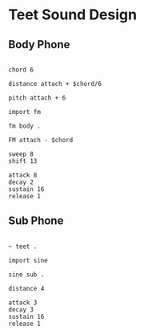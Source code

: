 # Teet Sound Design

## Body Phone

```scenario oscilla

chord 6

distance attach + $chord/6

pitch attach + 6

import fm

fm body .

FM attach - $chord

sweep 8
shift 13

attack 8
decay 2
sustain 16
release 1

```

## Sub Phone

```scenario oscilla

~ teet .

import sine

sine sub .

distance 4

attack 3
decay 3
sustain 16
release 1

```
